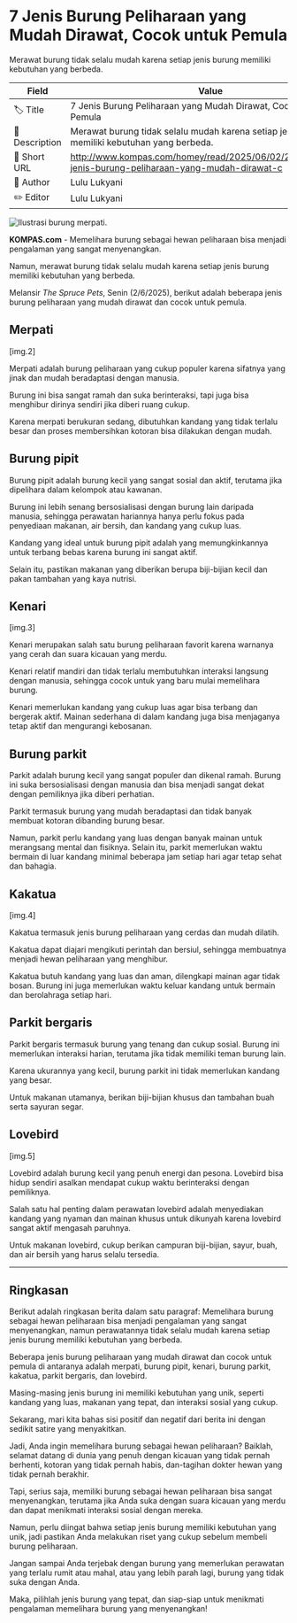 # 7 Jenis Burung Peliharaan yang Mudah Dirawat, Cocok untuk Pemula

Merawat burung tidak selalu mudah karena setiap jenis burung memiliki kebutuhan yang berbeda. 

| Field         | Value                                                       |
|---------------|-------------------------------------------------------------|
| 🏷️ Title       | 7 Jenis Burung Peliharaan yang Mudah Dirawat, Cocok untuk Pemula |
| 📝 Description | Merawat burung tidak selalu mudah karena setiap jenis burung memiliki kebutuhan yang berbeda.  |
| 🔗 Short URL   | http://www.kompas.com/homey/read/2025/06/02/213000676/7-jenis-burung-peliharaan-yang-mudah-dirawat-c |
| 👤 Author      | Lulu Lukyani |
| ✏️ Editor      | Lulu Lukyani |

![Ilustrasi burung merpati. ](https://asset.kompas.com/crops/BHWwFYuR9SOfWQ7Pwca9vWaosds=/0x32:1000x698/750x500/data/photo/2022/10/27/635a4bacc6914.jpg)

**KOMPAS.com** - Memelihara burung sebagai hewan peliharaan bisa menjadi pengalaman yang sangat menyenangkan. 

Namun, merawat burung tidak selalu mudah karena setiap jenis burung memiliki kebutuhan yang berbeda. 

Melansir *The Spruce Pets*, Senin (2/6/2025), berikut adalah beberapa jenis burung peliharaan yang mudah dirawat dan cocok untuk pemula.

## Merpati

\[img.2\]

Merpati adalah burung peliharaan yang cukup populer karena sifatnya yang jinak dan mudah beradaptasi dengan manusia. 

Burung ini bisa sangat ramah dan suka berinteraksi, tapi juga bisa menghibur dirinya sendiri jika diberi ruang cukup. 

Karena merpati berukuran sedang, dibutuhkan kandang yang tidak terlalu besar dan proses membersihkan kotoran bisa dilakukan dengan mudah.

## Burung pipit 

Burung pipit adalah burung kecil yang sangat sosial dan aktif, terutama jika dipelihara dalam kelompok atau kawanan.

Burung ini lebih senang bersosialisasi dengan burung lain daripada manusia, sehingga perawatan hariannya hanya perlu fokus pada penyediaan makanan, air bersih, dan kandang yang cukup luas.

Kandang yang ideal untuk burung pipit adalah yang memungkinkannya untuk terbang bebas karena burung ini sangat aktif. 

Selain itu, pastikan makanan yang diberikan berupa biji-bijian kecil dan pakan tambahan yang kaya nutrisi. 

## Kenari

\[img.3\]

Kenari merupakan salah satu burung peliharaan favorit karena warnanya yang cerah dan suara kicauan yang merdu. 

Kenari relatif mandiri dan tidak terlalu membutuhkan interaksi langsung dengan manusia, sehingga cocok untuk yang baru mulai memelihara burung.

Kenari memerlukan kandang yang cukup luas agar bisa terbang dan bergerak aktif. Mainan sederhana di dalam kandang juga bisa menjaganya tetap aktif dan mengurangi kebosanan.

## Burung parkit 

Parkit adalah burung kecil yang sangat populer dan dikenal ramah. Burung ini suka bersosialisasi dengan manusia dan bisa menjadi sangat dekat dengan pemiliknya jika diberi perhatian. 

Parkit termasuk burung yang mudah beradaptasi dan tidak banyak membuat kotoran dibanding burung besar.

Namun, parkit perlu kandang yang luas dengan banyak mainan untuk merangsang mental dan fisiknya. Selain itu, parkit memerlukan waktu bermain di luar kandang minimal beberapa jam setiap hari agar tetap sehat dan bahagia. 

## Kakatua 

\[img.4\]

Kakatua termasuk jenis burung peliharaan yang cerdas dan mudah dilatih. 

Kakatua dapat diajari mengikuti perintah dan bersiul, sehingga membuatnya menjadi hewan peliharaan yang menghibur.

Kakatua butuh kandang yang luas dan aman, dilengkapi mainan agar tidak bosan. Burung ini juga memerlukan waktu keluar kandang untuk bermain dan berolahraga setiap hari. 

## Parkit bergaris

Parkit bergaris termasuk burung yang tenang dan cukup sosial. Burung ini memerlukan interaksi harian, terutama jika tidak memiliki teman burung lain.

Karena ukurannya yang kecil, burung parkit ini tidak memerlukan kandang yang besar.

Untuk makanan utamanya, berikan biji-bijian khusus dan tambahan buah serta sayuran segar.

## Lovebird 

\[img.5\]

Lovebird adalah burung kecil yang penuh energi dan pesona. Lovebird bisa hidup sendiri asalkan mendapat cukup waktu berinteraksi dengan pemiliknya. 

Salah satu hal penting dalam perawatan lovebird adalah menyediakan kandang yang nyaman dan mainan khusus untuk dikunyah karena lovebird sangat aktif mengasah paruhnya.

Untuk makanan lovebird, cukup berikan campuran biji-bijian, sayur, buah, dan air bersih yang harus selalu tersedia.

---
## Ringkasan

Berikut adalah ringkasan berita dalam satu paragraf: Memelihara burung sebagai hewan peliharaan bisa menjadi pengalaman yang sangat menyenangkan, namun perawatannya tidak selalu mudah karena setiap jenis burung memiliki kebutuhan yang berbeda.

 Beberapa jenis burung peliharaan yang mudah dirawat dan cocok untuk pemula di antaranya adalah merpati, burung pipit, kenari, burung parkit, kakatua, parkit bergaris, dan lovebird.

 Masing-masing jenis burung ini memiliki kebutuhan yang unik, seperti kandang yang luas, makanan yang tepat, dan interaksi sosial yang cukup.



Sekarang, mari kita bahas sisi positif dan negatif dari berita ini dengan sedikit satire yang menyakitkan.

 Jadi, Anda ingin memelihara burung sebagai hewan peliharaan? Baiklah, selamat datang di dunia yang penuh dengan kicauan yang tidak pernah berhenti, kotoran yang tidak pernah habis, dan-tagihan dokter hewan yang tidak pernah berakhir.

 Tapi, serius saja, memiliki burung sebagai hewan peliharaan bisa sangat menyenangkan, terutama jika Anda suka dengan suara kicauan yang merdu dan dapat menikmati interaksi sosial dengan mereka.

 Namun, perlu diingat bahwa setiap jenis burung memiliki kebutuhan yang unik, jadi pastikan Anda melakukan riset yang cukup sebelum membeli burung peliharaan.

 Jangan sampai Anda terjebak dengan burung yang memerlukan perawatan yang terlalu rumit atau mahal, atau yang lebih parah lagi, burung yang tidak suka dengan Anda.

 Maka, pilihlah jenis burung yang tepat, dan siap-siap untuk menikmati pengalaman memelihara burung yang menyenangkan!
